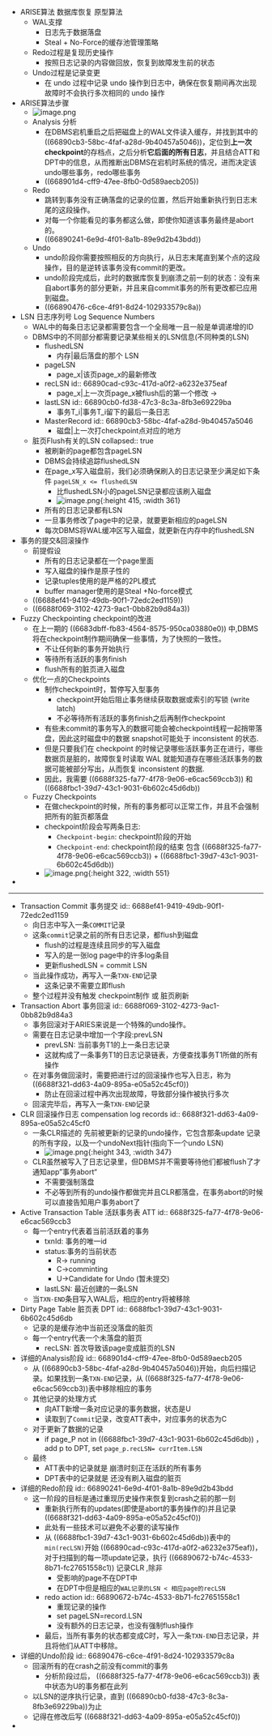 - ARISE算法 数据库恢复 原型算法
	- WAL支撑
		- 日志先于数据落盘
		- Steal + No-Force的缓存池管理策略
	- Redo过程是复现历史操作
		- 按照日志记录的内容做回放，恢复到故障发生前的状态
	- Undo过程是记录变更
		- 在 undo 过程中记录 undo 操作到日志中，确保在恢复期间再次出现故障时不会执行多次相同的 undo 操作
- ARISE算法步骤
	- ![image.png](../assets/image_1720254898645_0.png)
	- Analysis 分析
		- 在DBMS宕机重启之后把磁盘上的WAL文件读入缓存，并找到其中的 ((66890cb3-58bc-4faf-a28d-9b40457a5046))，定位到**上一次checkpoint**的存档点，之后分析**它后面的所有日志**，并且结合ATT和DPT中的信息，从而推断出DBMS在宕机时系统的情况，进而决定该undo哪些事务，redo哪些事务
		- ((668901d4-cff9-47ee-8fb0-0d589aecb205))
	- Redo
		- 跳转到事务没有正确落盘的记录的位置，然后开始重新执行到日志末尾的这段操作。
		- 对每一个你能看见的事务都这么做，即使你知道该事务最终是abort的。
		- ((66890241-6e9d-4f01-8a1b-89e9d2b43bdd))
	- Undo
		- undo阶段你需要按照相反的方向执行，从日志末尾直到某个点的这段操作，目的是逆转该事务没有commit的更改。
		- undo阶段完成后，此时的数据库恢复到崩溃之前一刻的状态：没有来自abort事务的部分更新，并且来自commit事务的所有更改都已应用到磁盘。
		- ((66890476-c6ce-4f91-8d24-102933579c8a))
- LSN 日志序列号 Log Sequence Numbers
	- WAL中的每条日志记录都需要包含一个全局唯一且一般是单调递增的ID
	- DBMS中的不同部分都需要记录某些相关的LSN信息(不同种类的LSN)
		- flushedLSN
			- 内存|最后落盘的那个 LSN
		- pageLSN
			- page_x|该页page_x的最新修改
		- recLSN
		  id:: 66890cad-c93c-417d-a0f2-a6232e375eaf
			- page_x|上一次页page_x被flush后的第一个修改 ->
		- lastLSN
		  id:: 66890cb0-fd38-47c3-8c3a-8fb3e69229ba
			- 事务T_i|事务T_i留下的最后一条日志
		- MasterRecord
		  id:: 66890cb3-58bc-4faf-a28d-9b40457a5046
			- 磁盘|上一次打checkpoint点对应的地方
	- 脏页Flush有关的LSN
	  collapsed:: true
		- 被刷新的page都包含pageLSN
		- DBMS会持续追踪flushedLSN
		- 在page_x写入磁盘前，我们必须确保刷入的日志记录至少满足如下条件 `pageLSN_x <= flushedLSN`
			- 比flushedLSN小的pageLSN记录都应该刷入磁盘
			- ![image.png](../assets/image_1720249802168_0.png){:height 415, :width 361}
		- 所有的日志记录都有LSN
		- 一旦事务修改了page中的记录，就要更新相应的pageLSN
		- 每次DBMS将WAL缓冲区写入磁盘，就更新在内存中的flushedLSN
- 事务的提交&回滚操作
	- 前提假设
		- 所有的日志记录都在一个page里面
		- 写入磁盘的操作是原子性的
		- 记录tuples使用的是严格的2PL模式
		- buffer manager使用的是Steal +No-force模式
	- ((6688ef41-9419-49db-90f1-72edc2ed1159))
	- ((6688f069-3102-4273-9ac1-0bb82b9d84a3))
- Fuzzy Checkpointing checkpoint的改进
	- 在上一期的 ((6683dbff-fb83-4564-8575-950ca03880e0)) 中,DBMS将在checkpoint制作期间确保一些事情，为了快照的一致性。
		- 不让任何新的事务开始执行
		- 等待所有活跃的事务finish
		- flush所有的脏页进入磁盘
	- 优化一点的Checkpoints
		- 制作checkpoint时，暂停写入型事务
			- checkpoint开始后阻止事务继续获取数据或索引的写锁 (write latch)
			- 不必等待所有活跃的事务finish之后再制作checkpoint
		- 有些未commit的事务写入的数据可能会被checkpoint线程一起捎带落盘，因此这时磁盘中的数据 snapshot可能处于 inconsistent 的状态.
		- 但是只要我们在 checkpoint 的时候记录哪些活跃事务正在进行，哪些数据页是脏的，故障恢复时读取 WAL 就能知道存在哪些活跃事务的数据可能被部分写出，从而恢复 inconsistent 的数据.
		- 因此，我需要 ((6688f325-fa77-4f78-9e06-e6cac569ccb3)) 和 ((6688fbc1-39d7-43c1-9031-6b602c45d6db))
	- Fuzzy Checkpoints
		- 在做checkpoint的时候，所有的事务都可以正常工作，并且不会强制把所有的脏页都落盘
		- checkpoint阶段会写两条日志:
			- `Checkpoint-begin`: checkpoint阶段的开始
			- `Checkpoint-end`: checkpoint阶段的结束 包含 ((6688f325-fa77-4f78-9e06-e6cac569ccb3)) + ((6688fbc1-39d7-43c1-9031-6b602c45d6db))
		- ![image.png](../assets/image_1720254151599_0.png){:height 322, :width 551}
-
- ---
- Transaction Commit 事务提交
  id:: 6688ef41-9419-49db-90f1-72edc2ed1159
	- 向日志中写入一条`COMMIT`记录
	- 这条`commit`记录之前的所有日志记录，都flush到磁盘
		- flush的过程是连续且同步的写入磁盘
		- 写入的是一张log page中的许多log条目
		- 更新flushedLSN = commit LSN
	- 当此操作成功，再写入一条`TXN-END`记录
		- 这条记录不需要立即flush
	- 整个过程并没有触发 checkpoint制作 或 脏页刷新
- Transaction Abort 事务回滚
  id:: 6688f069-3102-4273-9ac1-0bb82b9d84a3
	- 事务回滚对于ARIES来说是一个特殊的undo操作。
	- 需要在日志记录中增加一个字段:prevLSN
		- prevLSN: 当前事务T1的上一条日志记录
		- 这就构成了一条事务T1的日志记录链表，方便查找事务T1所做的所有操作
	- 在对事务做回滚时，需要把进行过的回滚操作也写入日志，称为 ((6688f321-dd63-4a09-895a-e05a52c45cf0))
		- 防止在回滚过程中再次出现故障，导致部分操作被执行多次
	- 回滚完毕后，再写入一条`TXN-END`记录
- CLR 回滚操作日志 compensation log records
  id:: 6688f321-dd63-4a09-895a-e05a52c45cf0
	- 一条CLR描述的 先前被更新的记录的undo操作，它包含那条update 记录的所有字段，以及一个undoNext指针(指向下一个undo LSN)
		- ![image.png](../assets/image_1720251635268_0.png){:height 343, :width 347}
	- CLR虽然被写入了日志记录里，但DBMS并不需要等待他们都被flush了才通知app”事务abort“
		- 不需要强制落盘
		- 不必等到所有的undo操作都做完并且CLR都落盘，在事务abort的时候可以直接告知用户事务abort了
- Active Transaction Table 活跃事务表 ATT
  id:: 6688f325-fa77-4f78-9e06-e6cac569ccb3
	- 每一个entry代表着当前活跃着的事务
		- txnId: 事务的唯一id
		- status:事务的当前状态
			- R-> running
			- C->comminting
			- U->Candidate for Undo (暂未提交)
		- lastLSN: 最近创建的一条LSN
	- 当`TXN-END`条目写入WAL后，相应的entry将被移除
- Dirty Page Table 脏页表 DPT
  id:: 6688fbc1-39d7-43c1-9031-6b602c45d6db
	- 记录的是缓存池中当前还没落盘的脏页
	- 每一个entry代表一个未落盘的脏页
		- recLSN:  首次导致该page变成脏页的LSN
- 详细的Analysis阶段
  id:: 668901d4-cff9-47ee-8fb0-0d589aecb205
	- 从 ((66890cb3-58bc-4faf-a28d-9b40457a5046))开始，向后扫描记录。如果找到一条`TXN-END`记录，从  ((6688f325-fa77-4f78-9e06-e6cac569ccb3))表中移除相应的事务
	- 其他记录的处理方式
		- 向ATT新增一条对应记录的事务数据，状态是U
		- 读取到了`Commit`记录，改变ATT表中，对应事务的状态为C
	- 对于更新了数据的记录
		- if page_P not in ((6688fbc1-39d7-43c1-9031-6b602c45d6db)) ，add p to DPT, set `page_p.recLSN= currItem.LSN`
	- 最终
		- ATT表中的记录就是 崩溃时刻正在活跃的所有事务
		- DPT表中的记录就是 还没有刷入磁盘的脏页
- 详细的Redo阶段
  id:: 66890241-6e9d-4f01-8a1b-89e9d2b43bdd
	- 这一阶段的目标是通过重现历史操作来恢复到crash之前的那一刻
		- 重新执行所有的updates(即使是abort的事务操作的)并且记录 ((6688f321-dd63-4a09-895a-e05a52c45cf0))
		- 此处有一些技术可以避免不必要的读写操作
		- 从  ((6688fbc1-39d7-43c1-9031-6b602c45d6db))表中的`min(recLSN)`开始 ((66890cad-c93c-417d-a0f2-a6232e375eaf))，对于扫描到的每一项update记录，执行 ((66890672-b74c-4533-8b71-fc27651558c1)) 记录CLR ,除非
			- 受影响的page不在DPT中
			- 在DPT中但是相应的`WAL记录的LSN < 相应page的recLSN `
		- redo action
		  id:: 66890672-b74c-4533-8b71-fc27651558c1
			- 重现记录的操作
			- set pageLSN=record.LSN
			- 没有额外的日志记录，也没有强制flush操作
		- 最后，当所有事务的状态都变成C时，写入一条`TXN-END`日志记录，并且将他们从ATT中移除。
- 详细的Undo阶段
  id:: 66890476-c6ce-4f91-8d24-102933579c8a
	- 回滚所有的在crash之前没有commit的事务
		- 分析阶段过后， ((6688f325-fa77-4f78-9e06-e6cac569ccb3)) 表中状态为U的事务都在此列
	- 以LSN的逆序执行记录，直到 ((66890cb0-fd38-47c3-8c3a-8fb3e69229ba))为止
	- 记得在修改后写 ((6688f321-dd63-4a09-895a-e05a52c45cf0))
-